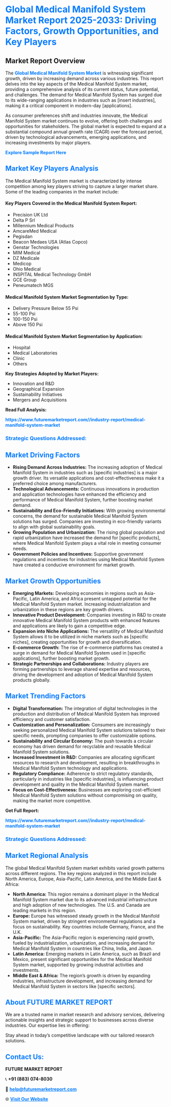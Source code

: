 <h1 style="color: #007BFF;">Global Medical Manifold System Market Report 2025-2033: Driving Factors, Growth Opportunities, and Key Players</h1>

<section id="overview">
<h2>Market Report Overview</h2>
<p>The <a href="https://www.futuremarketreport.com//industry-report/medical-manifold-system-market" style="color: #007BFF; text-decoration: none;"><strong>Global Medical Manifold System Market</strong></a> is witnessing significant growth, driven by increasing demand across various industries. This report delves into the key aspects of the Medical Manifold System market, providing a comprehensive analysis of its current status, future potential, and challenges. The demand for Medical Manifold System has surged due to its wide-ranging applications in industries such as [insert industries], making it a critical component in modern-day [applications].</p>
<p>As consumer preferences shift and industries innovate, the Medical Manifold System market continues to evolve, offering both challenges and opportunities for stakeholders. The global market is expected to expand at a substantial compound annual growth rate (CAGR) over the forecast period, driven by technological advancements, emerging applications, and increasing investments by major players.</p>
</section>

<section id="overview">
<p><a href="https://www.futuremarketreport.com//request-sample/reportId=78986" style="color: #007BFF; text-decoration: none;"><strong>Explore Sample Report Here</strong></a></p>
</section>

<section id="key-players">
<h2 style="color: #007BFF;">Market Key Players Analysis</h2>
<p>The Medical Manifold System market is characterized by intense competition among key players striving to capture a larger market share. Some of the leading companies in the market include:</p>
<h4>Key Players Covered in the Medical Manifold System Report:</h4>
<ul><li>Precision UK Ltd</li><li>Delta P Srl</li><li>Millennium Medical Products</li><li>AmcareMed Medical</li><li>Pegisdan</li><li>Beacon Medaes USA (Atlas Copco)</li><li>Genstar Technologies</li><li>MIM Medical</li><li>DZ Medicale</li><li>Medicop</li><li>Ohio Medical</li><li>INSPITAL Medical Technology GmbH</li><li>GCE Group</li><li>Peneumatech MGS</li></ul>
<h4>Medical Manifold System Market Segmentation by Type:</h4>
<ul><li>Delivery Pressure Below 55 Psi</li><li>55-100 Psi</li><li>100-150 Psi</li><li>Above 150 Psi</li></ul>

<h4>Medical Manifold System Market Segmentation by Application:</h4>
<ul><li>Hospital</li><li>Medical Laboratories</li><li>Clinic</li><li>Others</li></ul>
<p><strong>Key Strategies Adopted by Market Players:</strong></p>
<ul>
<li>Innovation and R&D</li>
<li>Geographical Expansion</li>
<li>Sustainability Initiatives</li>
<li>Mergers and Acquisitions</li>
</ul>
</section>

<section>
<p><strong>Read Full Analysis: </strong></p><a href="https://www.futuremarketreport.com//industry-report/medical-manifold-system-market" style="color: #007BFF; text-decoration: none;"><strong>https://www.futuremarketreport.com//industry-report/medical-manifold-system-market</strong></a>
<h3 style="color: #007BFF;">Strategic Questions Addressed:</h3>
</section>

<section id="driving-factors">
<h2 style="color: #007BFF;">Market Driving Factors</h2>
<ul>
<li><strong>Rising Demand Across Industries:</strong> The increasing adoption of Medical Manifold System in industries such as [specific industries] is a major growth driver. Its versatile applications and cost-effectiveness make it a preferred choice among manufacturers.</li>
<li><strong>Technological Advancements:</strong> Continuous innovations in production and application technologies have enhanced the efficiency and performance of Medical Manifold System, further boosting market demand.</li>
<li><strong>Sustainability and Eco-Friendly Initiatives:</strong> With growing environmental concerns, the demand for sustainable Medical Manifold System solutions has surged. Companies are investing in eco-friendly variants to align with global sustainability goals.</li>
<li><strong>Growing Population and Urbanization:</strong> The rising global population and rapid urbanization have increased the demand for [specific products], where Medical Manifold System plays a vital role in meeting consumer needs.</li>
<li><strong>Government Policies and Incentives:</strong> Supportive government regulations and incentives for industries using Medical Manifold System have created a conducive environment for market growth.</li>
</ul>
</section>

<section id="growth-opportunities">
<h2 style="color: #007BFF;">Market Growth Opportunities</h2>
<ul>
<li><strong>Emerging Markets:</strong> Developing economies in regions such as Asia-Pacific, Latin America, and Africa present untapped potential for the Medical Manifold System market. Increasing industrialization and urbanization in these regions are key growth drivers.</li>
<li><strong>Innovative Product Development:</strong> Companies investing in R&D to create innovative Medical Manifold System products with enhanced features and applications are likely to gain a competitive edge.</li>
<li><strong>Expansion into Niche Applications:</strong> The versatility of Medical Manifold System allows it to be utilized in niche markets such as [specific niches], creating opportunities for growth and diversification.</li>
<li><strong>E-commerce Growth:</strong> The rise of e-commerce platforms has created a surge in demand for Medical Manifold System used in [specific applications], further boosting market growth.</li>
<li><strong>Strategic Partnerships and Collaborations:</strong> Industry players are forming partnerships to leverage shared expertise and resources, driving the development and adoption of Medical Manifold System products globally.</li>
</ul>
</section>

<section id="trending-factors">
<h2 style="color: #007BFF;">Market Trending Factors</h2>
<ul>
<li><strong>Digital Transformation:</strong> The integration of digital technologies in the production and distribution of Medical Manifold System has improved efficiency and customer satisfaction.</li>
<li><strong>Customization and Personalization:</strong> Consumers are increasingly seeking personalized Medical Manifold System solutions tailored to their specific needs, prompting companies to offer customizable options.</li>
<li><strong>Sustainability and Circular Economy:</strong> The push towards a circular economy has driven demand for recyclable and reusable Medical Manifold System solutions.</li>
<li><strong>Increased Investment in R&D:</strong> Companies are allocating significant resources to research and development, resulting in breakthroughs in Medical Manifold System technology and applications.</li>
<li><strong>Regulatory Compliance:</strong> Adherence to strict regulatory standards, particularly in industries like [specific industries], is influencing product development and quality in the Medical Manifold System market.</li>
<li><strong>Focus on Cost-Effectiveness:</strong> Businesses are exploring cost-efficient Medical Manifold System solutions without compromising on quality, making the market more competitive.</li>
</ul>
</section>

<section>
<p><strong>Get Full Report: </strong></p><a href="https://www.futuremarketreport.com//industry-report/medical-manifold-system-market" style="color: #007BFF; text-decoration: none;"><strong>https://www.futuremarketreport.com//industry-report/medical-manifold-system-market</strong></a>
<h3 style="color: #007BFF;">Strategic Questions Addressed:</h3>
</section>


<section id="regional-analysis">
<h2 style="color: #007BFF;">Market Regional Analysis</h2>
<p>The global Medical Manifold System market exhibits varied growth patterns across different regions. The key regions analyzed in this report include North America, Europe, Asia-Pacific, Latin America, and the Middle East & Africa:</p>
<ul>
<li><strong>North America:</strong> This region remains a dominant player in the Medical Manifold System market due to its advanced industrial infrastructure and high adoption of new technologies. The U.S. and Canada are leading markets in this region.</li>
<li><strong>Europe:</strong> Europe has witnessed steady growth in the Medical Manifold System market, driven by stringent environmental regulations and a focus on sustainability. Key countries include Germany, France, and the U.K.</li>
<li><strong>Asia-Pacific:</strong> The Asia-Pacific region is experiencing rapid growth, fueled by industrialization, urbanization, and increasing demand for Medical Manifold System in countries like China, India, and Japan.</li>
<li><strong>Latin America:</strong> Emerging markets in Latin America, such as Brazil and Mexico, present significant opportunities for the Medical Manifold System market, supported by growing industrial activities and investments.</li>
<li><strong>Middle East & Africa:</strong> The region’s growth is driven by expanding industries, infrastructure development, and increasing demand for Medical Manifold System in sectors like [specific sectors].</li>
</ul>
</section>

<footer>
<h2 style="color: #007BFF;">About FUTURE MARKET REPORT</h2>
<p>We are a trusted name in market research and advisory services, delivering actionable insights and strategic support to businesses across diverse industries. Our expertise lies in offering:</p>

<p>Stay ahead in today’s competitive landscape with our tailored research solutions.</p>

<h2 style="color: #007BFF;">Contact Us:</h2>
<p><strong>FUTURE MARKET REPORT</strong></p>
<p>📞 <strong>+91 (883) 074-8030</strong></p>
<p>📧 <strong><a href="mailto:help@futuremarketreport.com" style="color: #007BFF;">help@futuremarketreport.com</a></strong></p>
<p>🌐 <strong><a href="https://www.futuremarketreport.com/" style="color: #007BFF;">Visit Our Website</a></strong></p>
</footer>